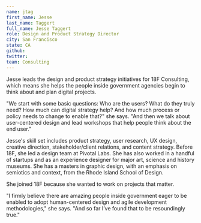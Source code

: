 ```yaml
---
name: jtag
first_name: Jesse
last_name: Taggert
full_name: Jesse Taggert
role: Design and Product Strategy Director
city: San Francisco
state: CA
github:
twitter:
team: Consulting
---
```


Jesse leads the design and product strategy initiatives for 18F Consulting, which means she helps the people inside government agencies begin to think about and plan digital projects. 

"We start with some basic questions: Who are the users? What do they truly need? How much can digital strategy help? And how much process or policy needs to change to enable that?" she says. "And then we talk about user-centered design and lead workshops that help people think about the end user."

Jesse's skill set includes product strategy, user research, UX design, creative direction, stakeholder/client relations, and content strategy. Before 18F, she led a design team at Pivotal Labs. She has also worked in a handful of startups and as an experience designer for major art, science and history museums. She has a masters in graphic design, with an emphasis on semiotics and context, from the Rhode Island School of Design.

She joined 18F because she wanted to work on projects that matter. 

"I firmly believe there are amazing people inside government eager to be enabled to adopt human-centered design and agile development methodologies," she says. "And so far I’ve found that to be resoundingly true."
